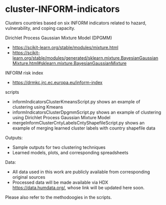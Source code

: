 # cluster-INFORM-indicators
Clusters countries based on six INFORM indicators related to hazard, vulnerability, and coping capacity.

Dirichlet Process Gaussian Mixture Model (DPGMM)
- https://scikit-learn.org/stable/modules/mixture.html
- https://scikit-learn.org/stable/modules/generated/sklearn.mixture.BayesianGaussianMixture.html#sklearn.mixture.BayesianGaussianMixture

INFORM risk index
- https://drmkc.jrc.ec.europa.eu/inform-index

scripts
- informIndicatorsClusterKmeansScript.py shows an example of clustering using Kmeans
- informIndicatorsClusterDpgmmScript.py shows an example of clustering using Dirichlet Process Gaussian Mixture Model
- mergeInformClusterCntyLabelsCntyShapefileScript.py shows an example of merging learned cluster labels with country shapefile data

Outputs:

- Sample outputs for two clustering techniques
- Learned models, plots, and corresponding spreadsheets

Data:
- All data used in this work are publicly available from corresponding original sources
- Processed data will be made available via HDX https://data.humdata.org/, whose link will be updated here soon.

Please also refer to the methodoogies in the scripts.
